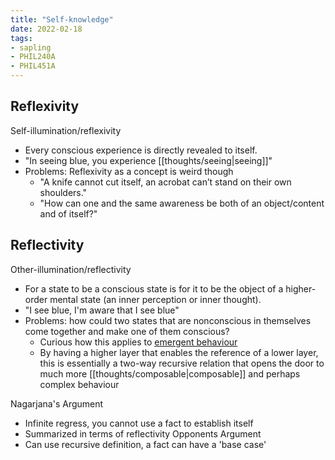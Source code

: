 ```yaml
---
title: "Self-knowledge"
date: 2022-02-18
tags:
- sapling
- PHIL240A
- PHIL451A
---
```


## Reflexivity
Self-illumination/reflexivity  

- Every conscious experience is directly revealed to itself.  
- "In seeing blue, you experience [[thoughts/seeing|seeing]]"
- Problems: Reflexivity as a concept is weird though
	- "A knife cannot cut itself, an acrobat can’t stand on their own shoulders."
	- "How can one and the same awareness be both of an object/content and of itself?"

## Reflectivity
Other-illumination/reflectivity  

- For a state to be a conscious state is for it to be the object of a higher-order mental state (an inner perception or inner thought).
- "I see blue, I'm aware that I see blue"
- Problems: how could two states that are nonconscious in themselves come together and make one of them conscious?
	- Curious how this applies to [emergent behaviour](thoughts/emergent%20behaviour.md)
	- By having a higher layer that enables the reference of a lower layer, this is essentially a two-way recursive relation that opens the door to much more [[thoughts/composable|composable]] and perhaps complex behaviour

Nagarjana's Argument
- Infinite regress, you cannot use a fact to establish itself
- Summarized in terms of reflectivity
Opponents Argument
- Can use recursive definition, a fact can have a 'base case'